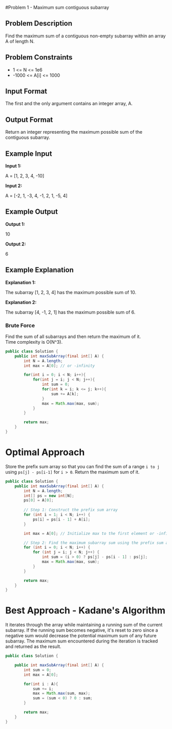 #Problem 1 - Maximum sum contiguous subarray

## Problem Description

Find the maximum sum of a contiguous non-empty subarray within an array A of length N.

## Problem Constraints

- 1 <= N <= 1e6
- -1000 <= A[i] <= 1000

## Input Format

The first and the only argument contains an integer array, A.

## Output Format

Return an integer representing the maximum possible sum of the contiguous subarray.

## Example Input

**Input 1:**

A = \[1, 2, 3, 4, -10\]

**Input 2:**

A = \[-2, 1, -3, 4, -1, 2, 1, -5, 4\]

## Example Output

**Output 1:**

10

**Output 2:**

6

## Example Explanation

**Explanation 1:**

The subarray \[1, 2, 3, 4\] has the maximum possible sum of 10.

**Explanation 2:**

The subarray \[4, -1, 2, 1\] has the maximum possible sum of 6.

### Brute Force

Find the sum of all subarrays and then return the maximum of it.  
Time complexity is O(N^3).

```java
public class Solution {
    public int maxSubArray(final int[] A) {
        int N = A.length;
        int max = A[0]; // or -infinity

        for(int i = 0; i < N; i++){
            for(int j = i; j < N; j++){
                int sum = 0;
                for(int k = i; k <= j; k++){
                    sum += A[k];
                }
                max = Math.max(max, sum);
            }
        }

        return max;
    }
}
```
# Optimal Approach

Store the prefix sum array so that you can find the sum of a range `i to j` using `ps[j] - ps[i-1]` for `i > 0`. Return the maximum sum of it.

```java
public class Solution {
    public int maxSubArray(final int[] A) {
        int N = A.length;
        int[] ps = new int[N];
        ps[0] = A[0];
        
        // Step 1: Construct the prefix sum array
        for (int i = 1; i < N; i++) {
            ps[i] = ps[i - 1] + A[i];
        }

        int max = A[0]; // Initialize max to the first element or -infinity

        // Step 2: Find the maximum subarray sum using the prefix sum array
        for (int i = 0; i < N; i++) {
            for (int j = i; j < N; j++) {
                int sum = (i > 0) ? ps[j] - ps[i - 1] : ps[j];
                max = Math.max(max, sum);
            }
        }

        return max;
    }
}
```

# Best Approach - Kadane's Algorithm

It iterates through the array while maintaining a running sum of the current subarray. If the running sum becomes negative, it's reset to zero since a negative sum would decrease the potential maximum sum of any future subarray. The maximum sum encountered during the iteration is tracked and returned as the result.

```java
public class Solution {

    public int maxSubArray(final int[] A) {
        int sum = 0;
        int max = A[0];

        for(int i : A){
            sum += i;
            max = Math.max(sum, max);
            sum = (sum < 0) ? 0 : sum;
        }

        return max;
    }
}
```

